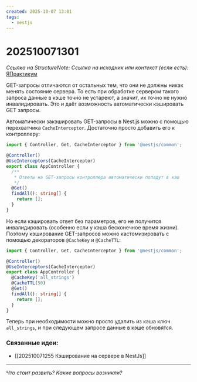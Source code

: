 ```yaml
---
created: 2025-10-07 13:01
tags:
  - nestjs
---
```

# 202510071301
*Ссылка на StructureNote:*
*Ссылка на исходник или контекст (если есть):* [ЯПрактикум](https://practicum.yandex.ru/trainer/backend-nodejs/lesson/c853ccd2-0bf3-4f5d-9bb9-b319db84e934/task/b04bd35c-bf4e-48f0-9512-98d11fa8c2c8/)


GET-запросы отличаются от остальных тем, что они не должны никак менять состояние сервера. То есть при обработке сервером такого запроса данные в кэше точно не устареют, а значит, их точно не нужно инвалидировать. Это и даёт возможность автоматически кэшировать GET запросы.

Автоматически закэшировать GET-запросы в Nest.js можно с помощью перехватчика `CacheInterceptor`. Достаточно просто добавить его к контроллеру:
```ts
import { Controller, Get, CacheInterceptor } from '@nestjs/common';

@Controller()
@UseInterceptors(CacheInterceptor)
export class AppController {
  /**
   * Ответы на GET-запросы контроллера автоматически попадут в кэш
   */
  @Get()
  findAll(): string[] {
    return [];
  }
}
```
Но если кэшировать ответ без параметров, его не получится инвалидировать (особенно если у кэша бесконечное время жизни). Поэтому кэширование GET-запросов можно кастомизировать с помощью декораторов `@CacheKey` и `@CacheTTL`:
```ts
import { Controller, Get, CacheInterceptor } from '@nestjs/common';

@Controller()
@UseInterceptors(CacheInterceptor)
export class AppController {
  @CacheKey('all_strings')
  @CacheTTL(50)
  @Get()
  findAll(): string[] {
    return [];
  }
}
```
Теперь при необходимости можно просто удалить из кэша ключ `all_strings`, и при следующем запросе данные в кэше обновятся.
### Связанные идеи:
* [[202510071255 Кэширование на сервере в NestJs]]
---

*Что стоит развить? Какие вопросы возникли?*